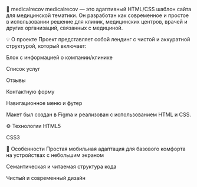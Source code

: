 🏥 medicalrecov
medicalrecov — это адаптивный HTML/CSS шаблон сайта для медицинской тематики. Он разработан как современное и простое в использовании решение для клиник, медицинских центров, врачей и других организаций, связанных с медициной.

💡 О проекте
Проект представляет собой лендинг с чистой и аккуратной структурой, который включает:

Блок с информацией о компании/клинике

Список услуг

Отзывы

Контактную форму

Навигационное меню и футер

Макет был создан в Figma и реализован с использованием HTML и CSS.

⚙️ Технологии
HTML5

CSS3

📱 Особенности
Простая мобильная адаптация для базового комфорта на устройствах с небольшим экраном

Семантическая и читаемая структура кода

Чистый и современный дизайн
